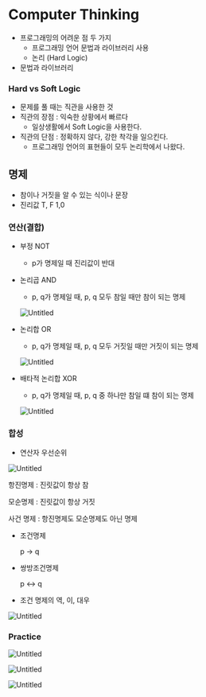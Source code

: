 # Computer Thinking


- 프로그래밍의 어려운 점 두 가지
    - 프로그래밍 언어 문법과 라이브러리 사용
    - 논리 (Hard Logic)
- 문법과 라이브러리

### Hard vs Soft Logic

- 문제를 풀 때는 직관을 사용한 것
- 직관의 장점 : 익숙한 상황에서 빠르다
    - 일상생활에서 Soft Logic을 사용한다.
- 직관의 단점 : 정확하지 않다, 강한 착각을 일으킨다.
    - 프로그래밍 언어의 표현들이 모두 논리학에서 나왔다.

## 명제

- 참이나 거짓을 알 수 있는 식이나 문장
- 진리값 T, F         1,0

### 연산(결합)

- 부정 NOT
    - p가 명제일 때 진리값이 반대
- 논리곱 AND
    - p, q가 명제일 때, p, q 모두 참일 때만 참이 되는 명제
    
    ![Untitled](https://s3.us-west-2.amazonaws.com/secure.notion-static.com/3210a5cd-b519-489b-bdb8-a0a067955f43/Untitled.png?X-Amz-Algorithm=AWS4-HMAC-SHA256&X-Amz-Content-Sha256=UNSIGNED-PAYLOAD&X-Amz-Credential=AKIAT73L2G45EIPT3X45%2F20230306%2Fus-west-2%2Fs3%2Faws4_request&X-Amz-Date=20230306T231441Z&X-Amz-Expires=86400&X-Amz-Signature=98e682cb47b0d2c3986d522d20af688e92e3ba945ab9612c28661ad00c616218&X-Amz-SignedHeaders=host&response-content-disposition=filename%3D%22Untitled.png%22&x-id=GetObject)
    
- 논리합 OR
    - p, q가 명제일 때, p, q 모두 거짓일 때만 거짓이 되는 명제
    
    ![Untitled](https://s3.us-west-2.amazonaws.com/secure.notion-static.com/09972f42-edf9-448d-9cad-91025d5dfe4f/Untitled.png?X-Amz-Algorithm=AWS4-HMAC-SHA256&X-Amz-Content-Sha256=UNSIGNED-PAYLOAD&X-Amz-Credential=AKIAT73L2G45EIPT3X45%2F20230306%2Fus-west-2%2Fs3%2Faws4_request&X-Amz-Date=20230306T231450Z&X-Amz-Expires=86400&X-Amz-Signature=71fea20d71279b9d950918224a84c66a0603b8058b601a7d1613e452044acae4&X-Amz-SignedHeaders=host&response-content-disposition=filename%3D%22Untitled.png%22&x-id=GetObject)
    
- 배타적 논리합 XOR
    - p, q가 명제일 때, p, q 중 하나만 참일 떄 참이 되는 명제
    
    ![Untitled](https://s3.us-west-2.amazonaws.com/secure.notion-static.com/1601620b-76de-4246-8591-a7b0e85259a4/Untitled.png?X-Amz-Algorithm=AWS4-HMAC-SHA256&X-Amz-Content-Sha256=UNSIGNED-PAYLOAD&X-Amz-Credential=AKIAT73L2G45EIPT3X45%2F20230306%2Fus-west-2%2Fs3%2Faws4_request&X-Amz-Date=20230306T231505Z&X-Amz-Expires=86400&X-Amz-Signature=bf2456d89b9fdb411f4732e9d2be26343d26e5003fa9f108ccba345fa12988bb&X-Amz-SignedHeaders=host&response-content-disposition=filename%3D%22Untitled.png%22&x-id=GetObject)
    

### 합성

- 연산자 우선순위

![Untitled](https://s3.us-west-2.amazonaws.com/secure.notion-static.com/6e352460-6cf7-4ac1-b5cd-44061d37b146/Untitled.png?X-Amz-Algorithm=AWS4-HMAC-SHA256&X-Amz-Content-Sha256=UNSIGNED-PAYLOAD&X-Amz-Credential=AKIAT73L2G45EIPT3X45%2F20230306%2Fus-west-2%2Fs3%2Faws4_request&X-Amz-Date=20230306T231518Z&X-Amz-Expires=86400&X-Amz-Signature=308718ed2c4ca3d74453828ab3a96fc5263b161754e7811386a1f18a939f6e1d&X-Amz-SignedHeaders=host&response-content-disposition=filename%3D%22Untitled.png%22&x-id=GetObject)

항진명제 : 진릿값이 항상 참

모순명제 : 진릿값이 항상 거짓

사건 명제 : 항진명제도 모순명제도 아닌 명제

- 조건명제
    
    p → q
    
- 쌍방조건명제
    
    p ↔ q
    
- 조건 명제의 역, 이, 대우

![Untitled](https://s3.us-west-2.amazonaws.com/secure.notion-static.com/4d97efe7-6217-4c3f-983c-ed02d1b45386/Untitled.png?X-Amz-Algorithm=AWS4-HMAC-SHA256&X-Amz-Content-Sha256=UNSIGNED-PAYLOAD&X-Amz-Credential=AKIAT73L2G45EIPT3X45%2F20230306%2Fus-west-2%2Fs3%2Faws4_request&X-Amz-Date=20230306T231529Z&X-Amz-Expires=86400&X-Amz-Signature=a9d02e007a2d86ebcd898b396f67f3532b86003037ed16890d8f11f1fa6fb136&X-Amz-SignedHeaders=host&response-content-disposition=filename%3D%22Untitled.png%22&x-id=GetObject)

### Practice

![Untitled](https://s3.us-west-2.amazonaws.com/secure.notion-static.com/10d82549-d684-41cd-8308-cc7b2feac693/Untitled.png?X-Amz-Algorithm=AWS4-HMAC-SHA256&X-Amz-Content-Sha256=UNSIGNED-PAYLOAD&X-Amz-Credential=AKIAT73L2G45EIPT3X45%2F20230306%2Fus-west-2%2Fs3%2Faws4_request&X-Amz-Date=20230306T231609Z&X-Amz-Expires=86400&X-Amz-Signature=a3eb8620bf7660d01dd9b7c9d92e155e843fbb99653230d5e919ab094bd4074a&X-Amz-SignedHeaders=host&response-content-disposition=filename%3D%22Untitled.png%22&x-id=GetObject)

![Untitled](https://s3.us-west-2.amazonaws.com/secure.notion-static.com/078f196a-cea3-4d04-904a-808532c31d3d/Untitled.png?X-Amz-Algorithm=AWS4-HMAC-SHA256&X-Amz-Content-Sha256=UNSIGNED-PAYLOAD&X-Amz-Credential=AKIAT73L2G45EIPT3X45%2F20230306%2Fus-west-2%2Fs3%2Faws4_request&X-Amz-Date=20230306T231618Z&X-Amz-Expires=86400&X-Amz-Signature=13d97a99edf6d314cc2ccfd0998a15015c60e88440e9613ae804a42a54d8c86b&X-Amz-SignedHeaders=host&response-content-disposition=filename%3D%22Untitled.png%22&x-id=GetObject)

![Untitled](https://s3.us-west-2.amazonaws.com/secure.notion-static.com/64e190e5-7797-457d-a4f8-947ac86c4cff/Untitled.png?X-Amz-Algorithm=AWS4-HMAC-SHA256&X-Amz-Content-Sha256=UNSIGNED-PAYLOAD&X-Amz-Credential=AKIAT73L2G45EIPT3X45%2F20230306%2Fus-west-2%2Fs3%2Faws4_request&X-Amz-Date=20230306T231627Z&X-Amz-Expires=86400&X-Amz-Signature=140dadad4402432b304c48e5fa2c3b7a915ab4530d6d17386f47582a69beca49&X-Amz-SignedHeaders=host&response-content-disposition=filename%3D%22Untitled.png%22&x-id=GetObject)